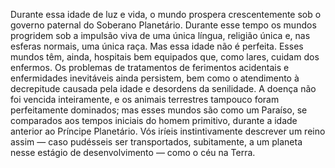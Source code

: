 ﻿Durante essa idade de luz e vida, o mundo prospera crescentemente sob o governo paternal do Soberano Planetário. Durante esse tempo os mundos progridem sob a impulsão viva de uma única língua, religião única e, nas esferas normais, uma única raça. Mas essa idade não é perfeita. Esses mundos têm, ainda, hospitais bem equipados que, como lares, cuidam dos enfermos. Os problemas de tratamentos de ferimentos acidentais e enfermidades inevitáveis ainda persistem, bem como o atendimento à decrepitude causada pela idade e desordens da senilidade. A doença não foi vencida inteiramente, e os animais terrestres tampouco foram perfeitamente dominados; mas esses mundos são como um Paraíso, se comparados aos tempos iniciais do homem primitivo, durante a idade anterior ao Príncipe Planetário. Vós iríeis instintivamente descrever um reino assim — caso pudésseis ser transportados, subitamente, a um planeta nesse estágio de desenvolvimento — como o céu na Terra.